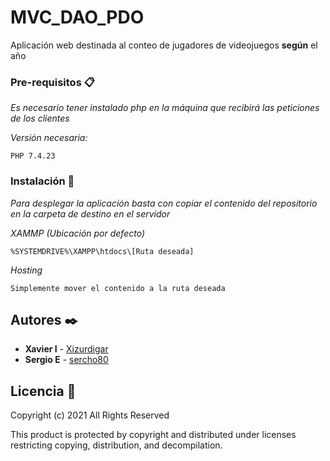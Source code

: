 # MVC_DAO_PDO

Aplicación web destinada al conteo de jugadores de videojuegos **según** el año

### Pre-requisitos 📋

_Es necesario tener instalado php en la máquina que recibirá las peticiones de los clientes_

_Versión necesaria:_

```
PHP 7.4.23
```

### Instalación 🔧

_Para desplegar la aplicación basta con copiar el contenido del repositorio en la carpeta de destino en el servidor_

_XAMMP \(Ubicación por defecto)_

```
%SYSTEMDRIVE%\XAMPP\htdocs\[Ruta deseada]
```

_Hosting_

```
Simplemente mover el contenido a la ruta deseada
```


## Autores ✒️

- **Xavier I** - [Xizurdigar](https://github.com/Xizurdigar)
- **Sergio E** - [sercho80](https://github.com/sercho80)

## Licencia 📄

Copyright (c) 2021
All Rights Reserved

This product is protected by copyright and distributed under
licenses restricting copying, distribution, and decompilation.
